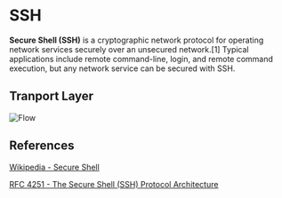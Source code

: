 SSH
===

**Secure Shell (SSH)** is a cryptographic network protocol for operating network services securely over an unsecured network.[1] Typical applications include remote command-line, login, and remote command execution, but any network service can be secured with SSH.

## Tranport Layer

![Flow](https://www.plantuml.com/plantuml/proxy?src=https://raw.githubusercontent.com/yidas/web-service-principles/main/ssh/transport-layer.plantuml)


References
----------

[Wikipedia - Secure Shell](https://en.wikipedia.org/wiki/Secure_Shell)

[RFC 4251 - The Secure Shell (SSH) Protocol Architecture](https://www.ietf.org/rfc/rfc4251.txt)
